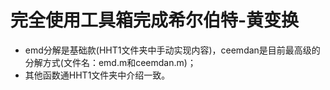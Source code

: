 # 完全使用工具箱完成希尔伯特-黄变换

- emd分解是基础款(HHT1文件夹中手动实现内容)，ceemdan是目前最高级的分解方式(文件名：emd.m和ceemdan.m)；
- 其他函数通HHT1文件夹中介绍一致。
